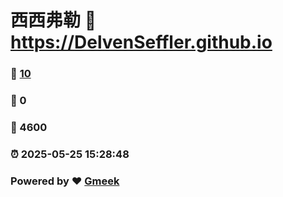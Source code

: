 # 西西弗勒 :link: https://DelvenSeffler.github.io 
### :page_facing_up: [10](https://DelvenSeffler.github.io/tag.html) 
### :speech_balloon: 0 
### :hibiscus: 4600 
### :alarm_clock: 2025-05-25 15:28:48 
### Powered by :heart: [Gmeek](https://github.com/Meekdai/Gmeek)
